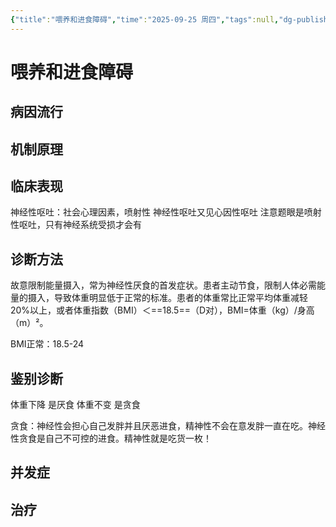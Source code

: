 ```yaml
---
{"title":"喂养和进食障碍","time":"2025-09-25 周四","tags":null,"dg-publish":true,"permalink":"/200 学习/217 精神、神经系统/第25章 喂养和进食障碍/喂养和进食障碍/","dgPassFrontmatter":true,"created":"2025-09-25T10:41:50.943+08:00","updated":"2025-09-25T11:01:30.776+08:00"}
---
```


# 喂养和进食障碍
## 病因流行
## 机制原理
## 临床表现
神经性呕吐：社会心理因素，喷射性
神经性呕吐又见心因性呕吐
注意题眼是喷射性呕吐，只有神经系统受损才会有
## 诊断方法
故意限制能量摄入，常为神经性厌食的首发症状。患者主动节食，限制人体必需能量的摄入，导致体重明显低于正常的标准。患者的体重常比正常平均体重减轻20%以上，或者体重指数（BMI）＜==18.5==（D对），BMI=体重（kg）/身高（m）²。

BMI正常：18.5-24
## 鉴别诊断
体重下降   是厌食
体重不变   是贪食

贪食：神经性会担心自己发胖并且厌恶进食，精神性不会在意发胖一直在吃。神经性贪食是自己不可控的进食。精神性就是吃货一枚！
## 并发症
## 治疗

















































































































































































































































































































































































































































